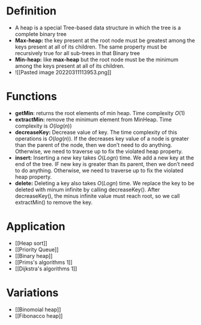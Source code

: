 # Definition
- A heap is a special Tree-based data structure in which the tree is a complete binary tree
- **Max-heap:** the key present at the root node must be greatest among the keys present at all of its children. The same property must be recursively true for all sub-trees in that Binary tree
- **Min-heap:** like **max-heap** but the root node must be the minimum among the keys present at all of its children.
- ![[Pasted image 20220311113953.png]]
# Functions
- **getMin**: returns the root elements of min heap. Time complexity $O(1)$
- **extractMin:** remove the minimum element from MinHeap. Time complexity is $O(log(n))$ 
- **decreaseKey:** Decrease value of key. The time complexity of this operations is $O(log(n))$. If the decreases key value of a node is greater than the parent of the node, then we don’t need to do anything. Otherwise, we need to traverse up to fix the violated heap property.
- **insert:** Inserting a new key takes $O(Logn)$ time. We add a new key at the end of the tree. IF new key is greater than its parent, then we don’t need to do anything. Otherwise, we need to traverse up to fix the violated heap property.
- **delete:** Deleting a key also takes $O(Logn)$ time. We replace the key to be deleted with minum infinite by calling decreaseKey(). After decreaseKey(), the minus infinite value must reach root, so we call extractMin() to remove the key.
# Application
- [[Heap sort]]
- [[Priority Queue]]
- [[Binary heap]]
- [[Prims's algorithms 1]]
- [[Dijkstra's algorithms 1]]
# Variations
- [[Binomoial heap]]
- [[Fibonacco heap]]